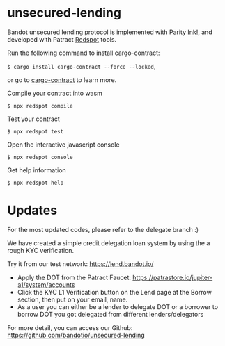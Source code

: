 # unsecured-lending

Bandot unsecured lending protocol is implemented with Parity [Ink!](https://github.com/paritytech/ink), and developed with Patract [Redspot](https://github.com/patractlabs/redspot) tools.

Run the following command to install cargo-contract:

`$ cargo install cargo-contract --force --locked`,

or go to [cargo-contract](https://github.com/paritytech/cargo-contract) to learn more.

Compile your contract into wasm

`$ npx redspot compile`

Test your contract

`$ npx redspot test`

Open the interactive javascript console

`$ npx redspot console`

Get help information

`$ npx redspot help`

# Updates
For the most updated codes, please refer to the delegate branch :)

 We have created a simple credit delegation loan system by using the a rough KYC verification.

Try it from our test network: https://lend.bandot.io/

* Apply the DOT from the Patract Faucet: https://patrastore.io/jupiter-a1/system/accounts
* Click the KYC L1 Verification button on the Lend page at the Borrow section, then put on your email, name.
* As a user you can either be a lender to delegate DOT or a borrower to borrow DOT you got delegated from different lenders/delegators

For more detail, you can access our Github: https://github.com/bandotio/unsecured-lending

